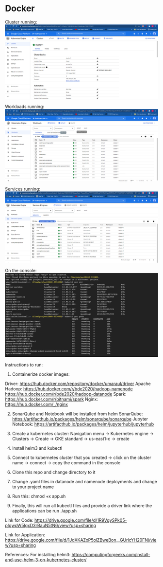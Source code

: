 # Docker

Cluster running:
![alt text](https://github.com/Umaraul/Docker/blob/main/CourseProject/Cluster%20running.PNG?raw=true)

Workloads running:
![alt text](https://github.com/Umaraul/Docker/blob/main/CourseProject/Workloads%20running.PNG)


Services running:
![alt text](https://github.com/Umaraul/Docker/blob/main/CourseProject/Services%20running.PNG)

On the console:
![alt text](https://github.com/Umaraul/Docker/blob/main/CourseProject/svc%20and%20pods.PNG)

Instructions to run:
1. Containerize docker images:

Driver: https://hub.docker.com/repository/docker/umaraul/driver
Apache Hadoop: https://hub.docker.com/r/bde2020/hadoop-namenode
		          https://hub.docker.com/r/bde2020/hadoop-datanode
Spark: https://hub.docker.com/r/bitnami/spark
Nginx: https://hub.docker.com/_/nginx


2. SonarQube and Notebook will be installed from helm 
SonarQube: https://artifacthub.io/packages/helm/sonarqube/sonarqube
Jupyter Notebook: https://artifacthub.io/packages/helm/jupyterhub/jupyterhub

3. Create a kubernetes cluster: Navigation menu -> Kubernetes engine -> Clusters -> Create -> GKE standard -> us-east1-c -> create
4. Install helm3 and kubectl 
5. Connect to kubernetes cluster that you created -> click on the cluster name -> connect -> copy the command in the console
6. Clone this repo and change directory to it
7. Change .yaml files in datanode and namenode deployments and change to your project name
7. Run this: 
chmod +x app.sh
8. Finally, this will run all kubectl files and provide a driver link where the applications can be run
./app.sh

Link for Code: https://drive.google.com/file/d/1R9VgySPk05-pIgwpW5lgxD3rBauN5tN6/view?usp=sharing

Link for Application: https://drive.google.com/file/d/1JdXKAZxP5olZBweBon__GUrlcYH20FNj/view?usp=sharing


References: 
For installing helm3: https://computingforgeeks.com/install-and-use-helm-3-on-kubernetes-cluster/
